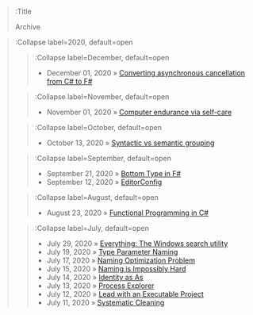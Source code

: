 > :Title
>
> Archive

> :Collapse label=2020, default=open
>
> > :Collapse label=December, default=open
> > - December 01, 2020 » [Converting asynchronous cancellation from C# to F#](/2020-12-01_csharp_task_to_fsharp_async)
>
> > :Collapse label=November, default=open
> > - November 01, 2020 » [Computer endurance via self-care](/2020-11-01_computer_endurance_via_self-care)
>
> > :Collapse label=October, default=open
> > - October 13, 2020 » [Syntactic vs semantic grouping](/2020-10-13_syntactic_vs_semantic_grouping)
>
> > :Collapse label=September, default=open
> > - September 21, 2020 » [Bottom Type in F#](/2020-09-21_bottom_type_in_fsharp)
> > - September 12, 2020 » [EditorConfig](/2020-09-12_editorconfig)
>
> > :Collapse label=August, default=open
> > - August 23, 2020 » [Functional Programming in C#](/2020-08-23_functional_programming_in_csharp)
>
> > :Collapse label=July, default=open
> > - July 29, 2020 » [Everything: The Windows search utility](/2020-07-29_everything_the_windows_search_utility)
> > - July 19, 2020 » [Type Parameter Naming](/2020-07-19_type_parameter_naming)
> > - July 17, 2020 » [Naming Optimization Problem](/2020-07-17_naming_optimization_problem)
> > - July 15, 2020 » [Naming is Impossibly Hard](/2020-07-15_naming_is_impossibly_hard)
> > - July 14, 2020 » [Identity as As](/2020-07-14_identity_as_as)
> > - July 13, 2020 » [Process Explorer](/2020-07-13_process_explorer)
> > - July 12, 2020 » [Lead with an Executable Project](/2020-07-12_executable_project_first)
> > - July 11, 2020 » [Systematic Cleaning](/2020-07-11_systematic_cleaning)